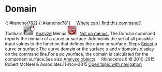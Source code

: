 ---
---


# Domain
{: #kanchor782}
{: #kanchor781}
 [![images/transparent.gif](images/transparent.gif)Where can I find this command?](javascript:void(0);) Toolbars
![images/domain.png](images/domain.png) [Analyze](analyze-toolbar.html) 
Menus
![images/-no-menu-item.png](images/-no-menu-item.png) [Not on menus.](menuwhattodo.html) 
The Domain command reports the domain of a curve or surface.
Adomainis the set of all possible input values to the function that defines the curve or surface.
Steps
 [Select](select-objects.html) a curve or surface.The curve domain or the surface u and v&#160;domains display on the command line.For a polysurface, the domain is calculated for the component surface.See also
 [Analyze objects](sak-analysis.html) 
&#160;
&#160;
Rhinoceros 6 © 2010-2015 Robert McNeel &amp; Associates.11-Nov-2015
 [Open topic with navigation](domain.html) 

